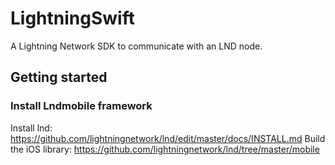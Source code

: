 # LightningSwift
A Lightning Network SDK to communicate with an LND node.

## Getting started

### Install Lndmobile framework

Install lnd: https://github.com/lightningnetwork/lnd/edit/master/docs/INSTALL.md
Build the iOS library: https://github.com/lightningnetwork/lnd/tree/master/mobile
